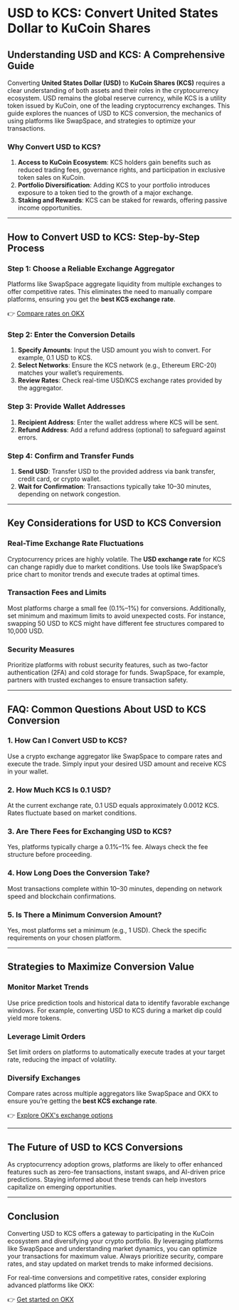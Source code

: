 # USD to KCS: Convert United States Dollar to KuCoin Shares

## Understanding USD and KCS: A Comprehensive Guide

Converting **United States Dollar (USD)** to **KuCoin Shares (KCS)** requires a clear understanding of both assets and their roles in the cryptocurrency ecosystem. USD remains the global reserve currency, while KCS is a utility token issued by KuCoin, one of the leading cryptocurrency exchanges. This guide explores the nuances of USD to KCS conversion, the mechanics of using platforms like SwapSpace, and strategies to optimize your transactions.

### Why Convert USD to KCS?

1. **Access to KuCoin Ecosystem**: KCS holders gain benefits such as reduced trading fees, governance rights, and participation in exclusive token sales on KuCoin.
2. **Portfolio Diversification**: Adding KCS to your portfolio introduces exposure to a token tied to the growth of a major exchange.
3. **Staking and Rewards**: KCS can be staked for rewards, offering passive income opportunities.

---

## How to Convert USD to KCS: Step-by-Step Process

### Step 1: Choose a Reliable Exchange Aggregator

Platforms like SwapSpace aggregate liquidity from multiple exchanges to offer competitive rates. This eliminates the need to manually compare platforms, ensuring you get the **best KCS exchange rate**.

👉 [Compare rates on OKX](https://bit.ly/okx-bonus)

### Step 2: Enter the Conversion Details

1. **Specify Amounts**: Input the USD amount you wish to convert. For example, 0.1 USD to KCS.
2. **Select Networks**: Ensure the KCS network (e.g., Ethereum ERC-20) matches your wallet’s requirements.
3. **Review Rates**: Check real-time USD/KCS exchange rates provided by the aggregator.

### Step 3: Provide Wallet Addresses

1. **Recipient Address**: Enter the wallet address where KCS will be sent.
2. **Refund Address**: Add a refund address (optional) to safeguard against errors.

### Step 4: Confirm and Transfer Funds

1. **Send USD**: Transfer USD to the provided address via bank transfer, credit card, or crypto wallet.
2. **Wait for Confirmation**: Transactions typically take 10–30 minutes, depending on network congestion.

---

## Key Considerations for USD to KCS Conversion

### Real-Time Exchange Rate Fluctuations

Cryptocurrency prices are highly volatile. The **USD exchange rate** for KCS can change rapidly due to market conditions. Use tools like SwapSpace’s price chart to monitor trends and execute trades at optimal times.

### Transaction Fees and Limits

Most platforms charge a small fee (0.1%–1%) for conversions. Additionally, set minimum and maximum limits to avoid unexpected costs. For instance, swapping 50 USD to KCS might have different fee structures compared to 10,000 USD.

### Security Measures

Prioritize platforms with robust security features, such as two-factor authentication (2FA) and cold storage for funds. SwapSpace, for example, partners with trusted exchanges to ensure transaction safety.

---

## FAQ: Common Questions About USD to KCS Conversion

### 1. How Can I Convert USD to KCS?

Use a crypto exchange aggregator like SwapSpace to compare rates and execute the trade. Simply input your desired USD amount and receive KCS in your wallet.

### 2. How Much KCS Is 0.1 USD?

At the current exchange rate, 0.1 USD equals approximately 0.0012 KCS. Rates fluctuate based on market conditions.

### 3. Are There Fees for Exchanging USD to KCS?

Yes, platforms typically charge a 0.1%–1% fee. Always check the fee structure before proceeding.

### 4. How Long Does the Conversion Take?

Most transactions complete within 10–30 minutes, depending on network speed and blockchain confirmations.

### 5. Is There a Minimum Conversion Amount?

Yes, most platforms set a minimum (e.g., 1 USD). Check the specific requirements on your chosen platform.

---

## Strategies to Maximize Conversion Value

### Monitor Market Trends

Use price prediction tools and historical data to identify favorable exchange windows. For example, converting USD to KCS during a market dip could yield more tokens.

### Leverage Limit Orders

Set limit orders on platforms to automatically execute trades at your target rate, reducing the impact of volatility.

### Diversify Exchanges

Compare rates across multiple aggregators like SwapSpace and OKX to ensure you’re getting the **best KCS exchange rate**.

👉 [Explore OKX's exchange options](https://bit.ly/okx-bonus)

---

## The Future of USD to KCS Conversions

As cryptocurrency adoption grows, platforms are likely to offer enhanced features such as zero-fee transactions, instant swaps, and AI-driven price predictions. Staying informed about these trends can help investors capitalize on emerging opportunities.

---

## Conclusion

Converting USD to KCS offers a gateway to participating in the KuCoin ecosystem and diversifying your crypto portfolio. By leveraging platforms like SwapSpace and understanding market dynamics, you can optimize your transactions for maximum value. Always prioritize security, compare rates, and stay updated on market trends to make informed decisions.

For real-time conversions and competitive rates, consider exploring advanced platforms like OKX:

👉 [Get started on OKX](https://bit.ly/okx-bonus)